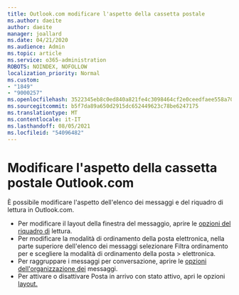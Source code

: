 ```yaml
---
title: Outlook.com modificare l'aspetto della cassetta postale
ms.author: daeite
author: daeite
manager: joallard
ms.date: 04/21/2020
ms.audience: Admin
ms.topic: article
ms.service: o365-administration
ROBOTS: NOINDEX, NOFOLLOW
localization_priority: Normal
ms.custom:
- "1849"
- "9000257"
ms.openlocfilehash: 3522345eb8c0ed840a821fe4c3098464cf2e0ceedfaee558a703be643758ee7a
ms.sourcegitcommit: b5f7da89a650d2915dc652449623c78be6247175
ms.translationtype: MT
ms.contentlocale: it-IT
ms.lasthandoff: 08/05/2021
ms.locfileid: "54096482"
---
```

# <a name="change-the-look-of-your-outlookcom-mailbox"></a>Modificare l'aspetto della cassetta postale Outlook.com

È possibile modificare l'aspetto dell'elenco dei messaggi e del riquadro di lettura in Outlook.com.

- Per modificare il layout della finestra del messaggio, aprire le [opzioni del riquadro di](https://outlook.live.com/mail/options/mail/layout/readingPane) lettura.
- Per modificare la modalità di ordinamento della posta elettronica, nella parte superiore dell'elenco dei messaggi selezionare Filtra ordinamento per e scegliere la modalità di ordinamento della posta  >   elettronica.
- Per raggruppare i messaggi per conversazione, aprire le [opzioni dell'organizzazione dei](https://outlook.live.com/mail/options/mail/layout/conversations) messaggi.
- Per attivare o disattivare Posta in arrivo con stato attivo, apri le opzioni [layout.](https://outlook.live.com/mail/options/mail/layout/focused)